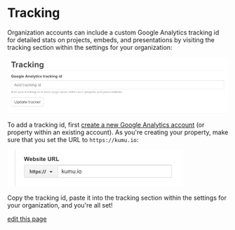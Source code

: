 # Tracking

Organization accounts can include a custom Google Analytics tracking id for detailed stats on projects, embeds, and presentations by visiting the tracking section within the settings for your organization:

![](/images/ga-tracking-code.png)

To add a tracking id, first [create a new Google Analytics account](https://support.google.com/analytics/answer/1009694?hl=en) (or property within an existing account). As you're creating your property, make sure that you set the URL to `https://kumu.io`:

![](/images/ga-website-url.png)

Copy the tracking id, paste it into the tracking section within the settings for your organization, and you're all set!

<span class="edit-link"><a href="https://github.com/kumu/docs/blob/master/guides/tracking.md" target="_blank"><i class="fa fa-github"></i> edit this page</a></span>
